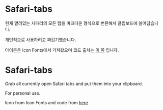 # Safari-tabs

현재 열려있는 사파리의 모든 탭을 마크다운 형식으로 변환해서 클립보드에 쓸어담습니다.

개인적으로 사용하려고 짜깁기했습니다.

아이콘은 Icon Fonts에서 가져왔으며 코드 출처는 [이 쪽](https://computers.tutsplus.com/tutorials/generate-a-list-of-open-safari-tabs-with-applescript--mac-30564) 입니다.

# Safari-tabs

Grab all currently open Safari tabs and put them into your clipboard.

For personal use.

Icon from Icon Fonts and code from [here](https://computers.tutsplus.com/tutorials/generate-a-list-of-open-safari-tabs-with-applescript--mac-30564)
